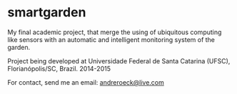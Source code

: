 smartgarden
===========

My final academic project, that merge the using of ubiquitous computing like sensors with an automatic and intelligent monitoring system of the garden.

Project being developed at Universidade Federal de Santa Catarina (UFSC), Florianópolis/SC, Brazil. 2014-2015

For contact, send me an email: andreroeck@live.com
